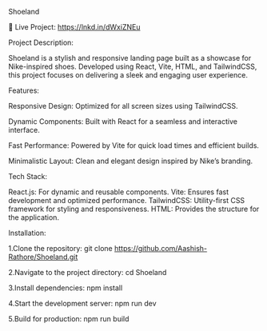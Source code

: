 
Shoeland

🌟 Live Project: https://lnkd.in/dWxiZNEu

Project Description:

Shoeland is a stylish and responsive landing page built as a showcase for Nike-inspired shoes. Developed using React, Vite, HTML, and TailwindCSS, this project focuses on delivering a sleek and engaging user experience.

Features:

Responsive Design: Optimized for all screen sizes using TailwindCSS.

Dynamic Components: Built with React for a seamless and interactive interface.

Fast Performance: Powered by Vite for quick load times and efficient builds.

Minimalistic Layout: Clean and elegant design inspired by Nike’s branding.

Tech Stack:

React.js: For dynamic and reusable components.
Vite: Ensures fast development and optimized performance.
TailwindCSS: Utility-first CSS framework for styling and responsiveness.
HTML: Provides the structure for the application.


Installation:

1.Clone the repository: git clone https://github.com/Aashish-Rathore/Shoeland.git

2.Navigate to the project directory: cd Shoeland

3.Install dependencies: npm install

4.Start the development server: npm run dev

5.Build for production: npm run build




